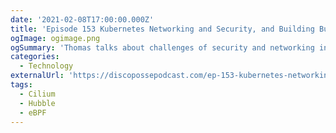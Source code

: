 ```yaml
---
date: '2021-02-08T17:00:00.000Z'
title: 'Episode 153 Kubernetes Networking and Security, and Building Business on Open Source with Isovalent Founder, Thomas Graf'
ogImage: ogimage.png
ogSummary: 'Thomas talks about challenges of security and networking in Linux and Kubernetes and how to build a business on open source technology'
categories:
  - Technology
externalUrl: 'https://discopossepodcast.com/ep-153-kubernetes-networking-and-security-and-building-business-on-open-source-with-isovalent-founder-thomas-graf/'
tags:
  - Cilium
  - Hubble
  - eBPF
---
```

